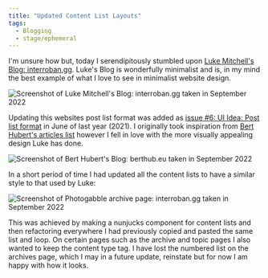 ```yaml
---
title: "Updated Content List Layouts"
tags: 
  - Blogging
  - stage/ephemeral
---
```


I'm unsure how but, today I serendipitously stumbled upon [Luke Mitchell's Blog: interroban.gg](https://www.interroban.gg/). Luke's Blog is wonderfully minimalist and is, in my mind the best example of what I love to see in minimalist website design.

![Screenshot of Luke Mitchell's Blog: interroban.gg taken in September 2022](/img/interroban-gg-screenshot.png)

Updating this websites post list format was added as [issue #6: UI Idea: Post list format](https://github.com/photogabble/website/issues/6) in June of last year (2021). I originally took inspiration from [Bert Hubert's articles list](https://berthub.eu/articles/) however I fell in love with the more visually appealing design Luke has done.

![Screenshot of Bert Hubert's Blog: berthub.eu taken in September 2022](/img/berthub-eu-screenshot.png)

In a short period of time I had updated all the content lists to have a similar style to that used by Luke:

![Screenshot of Photogabble archive page: interroban.gg taken in September 2022](/img/updated-content-list-layouts.png)

This was achieved by making a nunjucks component for content lists and then refactoring everywhere I had previously copied and pasted the same list and loop. On certain pages such as the archive and topic pages I also wanted to keep the content type tag. I have lost the numbered list on the archives page, which I may in a future update, reinstate but for now I am happy with how it looks.
